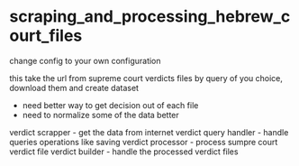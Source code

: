 # scraping_and_processing_hebrew_court_files

change config to your own configuration

this take the url from supreme court verdicts files by query of you choice, download them and create dataset

- need better way to get decision out of each file
- need to normalize some of the data better

verdict scrapper - get the data from internet
verdict query handler - handle queries operations like saving
verdict processor - process sumpre court verdict file
verdict builder - handle the processed verdict files


